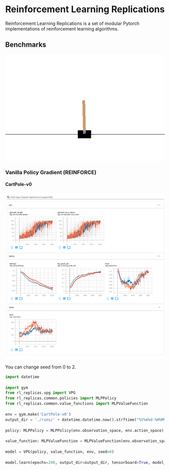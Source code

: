 # Reinforcement Learning Replications
Reinforcement Learning Replications is a set of modular Pytorch implementations of reinforcement learning algorithms.

## Benchmarks

![CartPole-v0](./docs/CartPole-v0.gif)

### Vanilla Policy Gradient (REINFORCE)
#### CartPole-v0

![CartPole-v0 with VPG](./docs/vpg/CartPole-v0_3seeds.png)

You can change seed from 0 to 2.

```python
import datetime

import gym
from rl_replicas.vpg import VPG
from rl_replicas.common.policies import MLPPolicy
from rl_replicas.common.value_functions import MLPValueFunction

env = gym.make('CartPole-v0')
output_dir = './runs/' + datetime.datetime.now().strftime("%Y%m%d-%H%M%S")

policy: MLPPolicy = MLPPolicy(env.observation_space, env.action_space)

value_function: MLPValueFunction = MLPValueFunction(env.observation_space)

model = VPG(policy, value_function, env, seed=0)

model.learn(epochs=200, output_dir=output_dir, tensorboard=True, model_saving=True)
```
